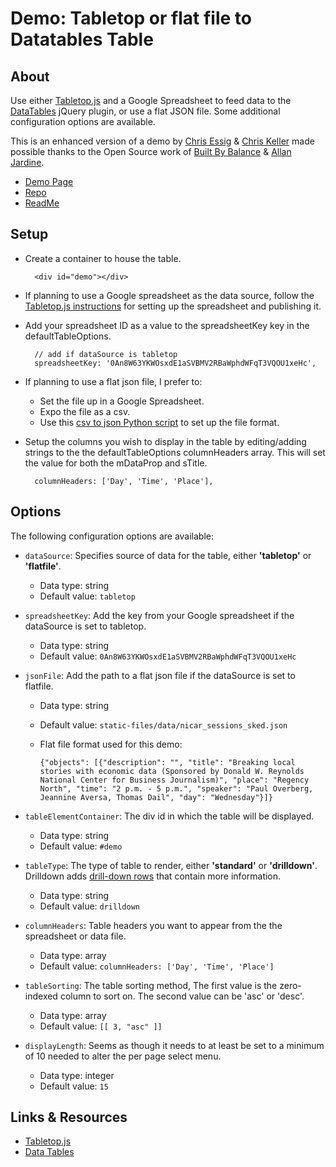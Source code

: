 # Demo: Tabletop or flat file to Datatables Table

## About
Use either [Tabletop.js](http://builtbybalance.com/Tabletop/) and a Google Spreadsheet to feed data to the [DataTables](http://datatables.net/) jQuery plugin, or use a flat JSON file. Some additional configuration options are available.

This is an enhanced version of 	a demo by [Chris Essig](https://twitter.com/CourierEssig) &amp; [Chris Keller](https://twitter.com/ChrisLKeller) made possible thanks to the Open Source work of [Built By Balance](http://builtbybalance.com) &amp; [Allan Jardine](https://github.com/DataTables).

* [Demo Page](http://projects.chrislkeller.com/demos/datafeed_to_datatables)
* [Repo](https://github.com/chrislkeller/datafeed_to_datatables)
* [ReadMe](https://github.com/chrislkeller/datafeed_to_datatables#readme)

## Setup

* Create a container to house the table.
		
		<div id="demo"></div>

* If planning to use a Google spreadsheet as the data source, follow the [Tabletop.js instructions](http://builtbybalance.com/Tabletop/#tabletop-instructions) for setting up the spreadsheet and publishing it.

* Add your spreadsheet ID as a value to the spreadsheetKey key in the defaultTableOptions.

	    // add if dataSource is tabletop
	    spreadsheetKey: '0An8W63YKWOsxdE1aSVBMV2RBaWphdWFqT3VQOU1xeHc',

* If planning to use a flat json file, I prefer to:
	* Set the file up in a Google Spreadsheet.
	* Expo the file as a csv.
	* Use this [csv to json Python script](https://gist.github.com/chrislkeller/4700210#file-csv-to-json-py) to set up the file format.

* Setup the columns you wish to display in the table by editing/adding strings to the the defaultTableOptions columnHeaders array. This will set the value for both the mDataProp and sTitle.

		columnHeaders: ['Day', 'Time', 'Place'],

## Options

The following configuration options are available:

* ```dataSource```:  Specifies source of data for the table, either **'tabletop'** or **'flatfile'**.
  * Data type: string
  * Default value: ```tabletop```

* ```spreadsheetKey```:  Add the key from your Google spreadsheet if the dataSource is set to tabletop.
  * Data type: string
  * Default value: ```0An8W63YKWOsxdE1aSVBMV2RBaWphdWFqT3VQOU1xeHc```

* ```jsonFile```:  Add the path to a flat json file if the dataSource is set to flatfile.
  * Data type: string
  * Default value: ```static-files/data/nicar_sessions_sked.json```
  * Flat file format used for this demo:

		{"objects": [{"description": "", "title": "Breaking local stories with economic data (Sponsored by Donald W. Reynolds National Center for Business Journalism)", "place": "Regency North", "time": "2 p.m. - 5 p.m.", "speaker": "Paul Overberg, Jeannine Aversa, Thomas Dail", "day": "Wednesday"}]}

* ```tableElementContainer```:  The div id in which the table will be displayed.
  * Data type: string
  * Default value: ```#demo```

* ```tableType```:  The type of table to render, either **'standard'** or **'drilldown'**. Drilldown adds [drill-down rows](http://www.datatables.net/blog/Drill-down_rows) that contain more information.
  * Data type: string
  * Default value: ```drilldown```

* ```columnHeaders```:  Table headers you want to appear from the the spreadsheet or data file.
  * Data type: array
  * Default value: ```columnHeaders: ['Day', 'Time', 'Place']```

* ```tableSorting```:  The table sorting method, The first value is the zero-indexed column to sort on. The second value can be 'asc' or 'desc'.
  * Data type: array
  * Default value: ```[[ 3, "asc" ]]```* ```displayLength```:  Seems as though it needs to at least be set to a minimum of 10 needed to alter the per page select menu.
  * Data type: integer
  * Default value: ```15```

## Links & Resources

* [Tabletop.js](http://builtbybalance.com/Tabletop/)
* [Data Tables](http://datatables.net/index)